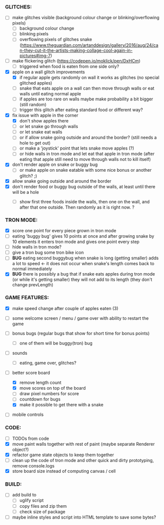 ### GLITCHES:

- [ ] make glitches visible (background colour change or blinking/overflowing pixels)
  - [ ] background colour change
  - [ ] blinking pixels
  - [ ] overflowing pixels of glitches snake (https://www.theguardian.com/artanddesign/gallery/2016/aug/24/can-they-cut-it-the-artists-making-collage-cool-again-in-pictures#img-7)
- [ ] make flickering glitch (https://codepen.io/moklick/pen/DxHCm)
  - [ ] triggered when food is eaten from one side only?
- [x] apple on a wall glitch improvements
  - [x] if regular apple gets randomly on wall it works as glitches (no special glitched apples)
  - [ ] snake that eats apple on a wall can then move through walls or eat walls until eating normal apple
  - [ ] if apples are too rare on walls maybe make probability a bit bigger (still random)
  - [ ] trigger this glitch after eating standard food or different way?
- [x] fix issue with apple in the corner
  - [x] don't show apples there
  - [ ] or let snake go through walls
  - [ ] or let snake eat walls
  - [ ] or if allow snake going outside and around the border? (still needs a hole to get out)
  - [ ] or make a 'joystick' point that lets snake move apples (?)
  - [ ] or hide walls in tron mode and let eat that apple in tron mode (after eating that apple still need to move through walls not to kill itself)
- [x] don't render apple on snake or buggy bug
  - [ ] or make apple on snake eatable with some nice bonus or another glitch? ;)
- [x] allow snake going outside and around the border
- [x] don't render food or buggy bug outside of the walls, at least until there will be a hole
  - [ ] show first three foods inside the walls, then one on the wall, and after that one outside. Then randomly as it is right now. ?


### TRON MODE:
- [x] score one point for every piece grown in tron mode
- [ ] eating 'buggy bug' gives 10 points at once and after growing snake by 10 elements it enters tron mode and gives one point every step
- [ ] hide walls in tron mode?
- [ ] give a tron bug some tron bike icon
- [ ] **BUG** eating second buggybug when snake is long (getting smaller) adds a lot to speed <- it does not occur when snake's length comes back to normal immediately
- [x] **BUG** there is possibly a bug that if snake eats apples during tron mode (or while it's getting smaller) they will not add to its length (they don't change prevLength)

### GAME FEATURES:

- [x] make speed change after couple of apples eaten (3)
- [ ] some welcome screen / menu / game over with ability to restart the game
- [ ] bonus bugs (regular bugs that show for short time for bonus points)
  - [ ] one of them will be buggy(tron) bug
- [ ] sounds
  - [ ] eating, game over, glitches?
- [ ] better score board
  - [x] remove length count
  - [x] move scores on top of the board
  - [ ] draw pixel numbers for score
  - [ ] countdown for bugs
  - [x] make it possible to get there with a snake
- [ ] mobile controls


### CODE:

- [ ] TODOs from code
- [x] move paint walls together with rest of paint (maybe separate Renderer object?)
- [x] refactor game state objects to keep them together
- [ ] clean up the code of tron mode and other quick and dirty prototyping, remove console.logs
- [x] store board size instead of computing canvas / cell

### BUILD:

- [ ] add build to
  - [ ] uglify script
  - [ ] copy files and zip them
  - [ ] check size of package
- [ ] maybe inline styles and script into HTML template to save some bytes?
